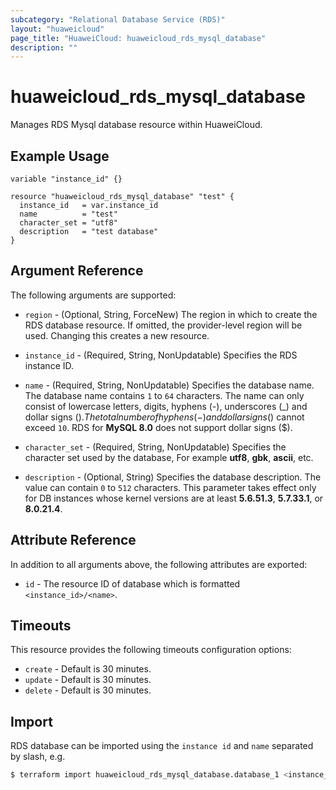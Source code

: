 ```yaml
---
subcategory: "Relational Database Service (RDS)"
layout: "huaweicloud"
page_title: "HuaweiCloud: huaweicloud_rds_mysql_database"
description: ""
---
```


# huaweicloud_rds_mysql_database

Manages RDS Mysql database resource within HuaweiCloud.

## Example Usage

```hcl
variable "instance_id" {}

resource "huaweicloud_rds_mysql_database" "test" {
  instance_id   = var.instance_id
  name          = "test"
  character_set = "utf8"
  description   = "test database"
}
```

## Argument Reference

The following arguments are supported:

* `region` - (Optional, String, ForceNew) The region in which to create the RDS database resource. If omitted, the
  provider-level region will be used. Changing this creates a new resource.

* `instance_id` - (Required, String, NonUpdatable) Specifies the RDS instance ID.

* `name` - (Required, String, NonUpdatable) Specifies the database name. The database name contains `1` to `64`
  characters. The name can only consist of lowercase letters, digits, hyphens (-), underscores (_) and dollar signs
  ($). The total number of hyphens (-) and dollar signs ($) cannot exceed `10`. RDS for **MySQL 8.0** does not
  support dollar signs ($).

* `character_set` - (Required, String, NonUpdatable) Specifies the character set used by the database, For example **utf8**,
  **gbk**, **ascii**, etc.

* `description` - (Optional, String) Specifies the database description. The value can contain `0` to `512` characters.
  This parameter takes effect only for DB instances whose kernel versions are at least **5.6.51.3**, **5.7.33.1**,
  or **8.0.21.4**.

## Attribute Reference

In addition to all arguments above, the following attributes are exported:

* `id` - The resource ID of database which is formatted `<instance_id>/<name>`.

## Timeouts

This resource provides the following timeouts configuration options:

* `create` - Default is 30 minutes.
* `update` - Default is 30 minutes.
* `delete` - Default is 30 minutes.

## Import

RDS database can be imported using the `instance id` and `name` separated by slash, e.g.

```bash
$ terraform import huaweicloud_rds_mysql_database.database_1 <instance_id>/<name>
```
